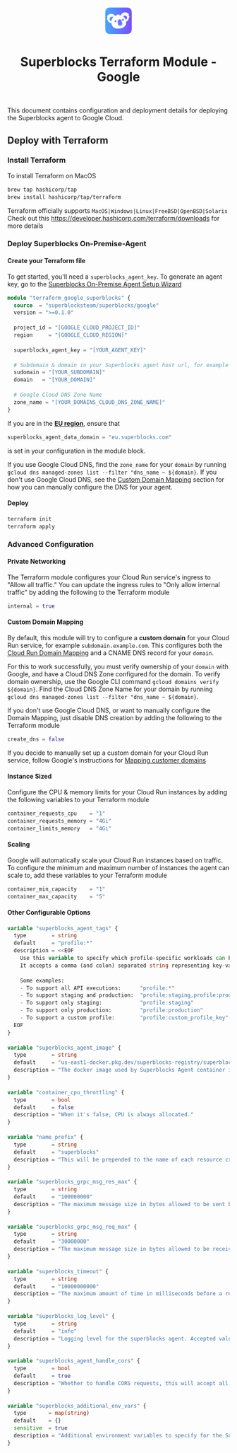 <h1 align="center">
  <img src="https://raw.githubusercontent.com/superblocksteam/terraform-google-superblocks/main/assets/logo.png" style="height:60px"/>
</h1>

<h1 align="center">Superblocks Terraform Module - Google</h1>

<br/>

This document contains configuration and deployment details for deploying the Superblocks agent to Google Cloud.

## Deploy with Terraform

### Install Terraform

To install Terraform on MacOS

```bash
brew tap hashicorp/tap
brew install hashicorp/tap/terraform
```

Terraform officially supports `MacOS|Windows|Linux|FreeBSD|OpenBSD|Solaris`
Check out this https://developer.hashicorp.com/terraform/downloads for more details

### Deploy Superblocks On-Premise-Agent

#### Create your Terraform file

To get started, you'll need a `superblocks_agent_key`. To generate an agent key, go to the [Superblocks On-Premise Agent Setup Wizard](https://app.superblocks.com/opas)

```terraform
module "terraform_google_superblocks" {
  source  = "superblocksteam/superblocks/google"
  version = ">=0.1.0"

  project_id = "[GOOGLE_CLOUD_PROJECT_ID]"
  region     = "[GOOGLE_CLOUD_REGION]"

  superblocks_agent_key = "[YOUR_AGENT_KEY]"

  # Subdomain & domain in your Superblocks agent host url, for example superblocks.example.com
  sudomain = "[YOUR_SUBDOMAIN]"
  domain   = "[YOUR_DOMAIN]"

  # Google Cloud DNS Zone Name
  zone_name = "[YOUR_DOMAINS_CLOUD_DNS_ZONE_NAME]"
}
```

If you are in the **[EU region](https://eu.superblocks.com)**, ensure that

```terraform
superblocks_agent_data_domain = "eu.superblocks.com"
```

is set in your configuration in the module block.

If you use Google Cloud DNS, find the `zone_name` for your `domain` by running `gcloud dns managed-zones list --filter "dns_name ~ ${domain}`. If you don't use Google Cloud DNS, see the [Custom Domain Mapping](https://cloud.google.com/run/docs/mapping-custom-domains) section for how you can manually configure the DNS for your agent.

#### Deploy

```bash
terraform init
terraform apply
```

### Advanced Configuration

#### Private Networking

The Terraform module configures your Cloud Run service's ingress to "Allow all traffic." You can update the ingress rules to "Only allow internal traffic" by adding the following to the Terraform module

```terraform
internal = true
```

#### Custom Domain Mapping

By default, this module will try to configure a **custom domain** for your Cloud Run service, for example `subdomain.example.com`. This configures both the [Cloud Run Domain Mapping](https://cloud.google.com/run/docs/mapping-custom-domains#map) and a CNAME DNS record for your `domain`.

For this to work successfully, you must verify ownership of your `domain` with Google, and have a Cloud DNS Zone configured for the domain. To verify domain ownership, use the Google CLI command `gcloud domains verify ${domain}`. Find the Cloud DNS Zone Name for your domain by running `gcloud dns managed-zones list --filter "dns_name ~ ${domain}`.

If you don't use Google Cloud DNS, or want to manually configure the Domain Mapping, just disable DNS creation by adding the following to the Terraform module

```terraform
create_dns = false
```

If you decide to manually set up a custom domain for your Cloud Run service, follow Google's instructions for [Mapping customer domains](https://cloud.google.com/run/docs/mapping-custom-domains#run)

#### Instance Sized

Configure the CPU & memory limits for your Cloud Run instances by adding the following variables to your Terraform module

```terraform
container_requests_cpu    = "1"
container_requests_memory = "4Gi"
container_limits_memory   = "4Gi"

```

#### Scaling

Google will automatically scale your Cloud Run instances based on traffic. To configure the minimum and maximum number of instances the agent can scale to, add these variables to your Terraform module

```terraform
container_min_capacity    = "1"
container_max_capacity    = "5"
```

#### Other Configurable Options

```terraform
variable "superblocks_agent_tags" {
  type        = string
  default     = "profile:*"
  description = <<EOF
    Use this variable to specify which profile-specific workloads can be executed on this agent.
    It accepts a comma (and colon) separated string representing key-value pairs, and currently only the "profile" key is used.

    Some examples:
    - To support all API executions:      "profile:*"
    - To support staging and production:  "profile:staging,profile:production"
    - To support only staging:            "profile:staging"
    - To support only production:         "profile:production"
    - To support a custom profile:        "profile:custom_profile_key"
  EOF
}

variable "superblocks_agent_image" {
  type        = string
  default     = "us-east1-docker.pkg.dev/superblocks-registry/superblocks/agent"
  description = "The docker image used by Superblocks Agent container instance"
}

variable "container_cpu_throttling" {
  type        = bool
  default     = false
  description = "When it's false, CPU is always allocated."
}

variable "name_prefix" {
  type        = string
  default     = "superblocks"
  description = "This will be prepended to the name of each resource created by this module"
}

variable "superblocks_grpc_msg_res_max" {
  type        = string
  default     = "100000000"
  description = "The maximum message size in bytes allowed to be sent by the gRPC server. This is used to prevent malicious clients from sending large messages to cause memory exhaustion."
}

variable "superblocks_grpc_msg_req_max" {
  type        = string
  default     = "30000000"
  description = "The maximum message size in bytes allowed to be received by the gRPC server. This is used to prevent malicious clients from sending large messages to cause memory exhaustion."
}

variable "superblocks_timeout" {
  type        = string
  default     = "10000000000"
  description = "The maximum amount of time in milliseconds before a request is aborted. This applies for http requests against the Superblocks server and does not apply to the execution time limit of a workload."
}

variable "superblocks_log_level" {
  type        = string
  default     = "info"
  description = "Logging level for the superblocks agent. Accepted values are 'debug', 'info', 'warn', 'error', 'fatal', 'panic'."
}

variable "superblocks_agent_handle_cors" {
  type        = bool
  default     = true
  description = "Whether to handle CORS requests, this will accept all requests from any origin."
}

variable "superblocks_additional_env_vars" {
  type       = map(string)
  default    = {}
  sensitive  = true
  description = "Additional environment variables to specify for the Superblocks Agent container."
}
```
